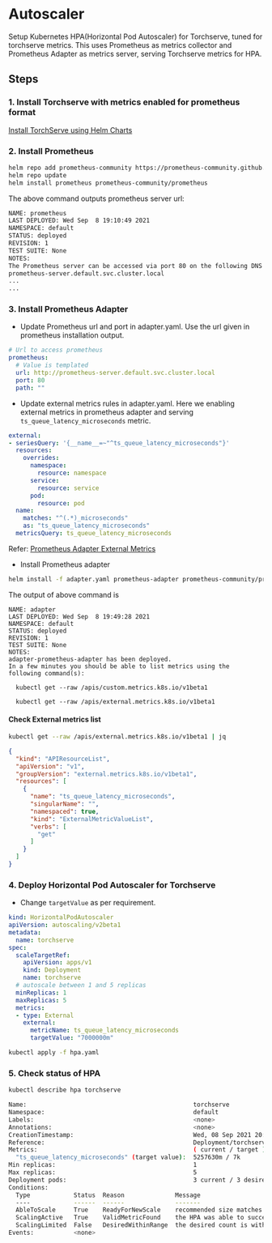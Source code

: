 # Autoscaler

Setup Kubernetes HPA(Horizontal Pod Autoscaler) for Torchserve, tuned for torchserve metrics. This uses Prometheus as metrics collector and Prometheus Adapter as metrics server, serving Torchserve metrics for HPA.

## Steps

### 1. Install Torchserve with metrics enabled for prometheus format

[Install TorchServe using Helm Charts](README.md##-Deploy-TorchServe-using-Helm-Charts)
### 2. Install Prometheus

```bash
helm repo add prometheus-community https://prometheus-community.github.io/helm-charts
helm repo update
helm install prometheus prometheus-community/prometheus
```

The above command outputs prometheus server url:

```bash
NAME: prometheus
LAST DEPLOYED: Wed Sep  8 19:10:49 2021
NAMESPACE: default
STATUS: deployed
REVISION: 1
TEST SUITE: None
NOTES:
The Prometheus server can be accessed via port 80 on the following DNS name from within your cluster:
prometheus-server.default.svc.cluster.local
...
...
```

### 3. Install Prometheus Adapter

- Update Prometheus url and port in adapter.yaml. Use the url given in prometheus installation output.

```yaml
# Url to access prometheus
prometheus:
  # Value is templated
  url: http://prometheus-server.default.svc.cluster.local
  port: 80
  path: ""
```

- Update external metrics rules in adapter.yaml. Here we enabling external metrics in prometheus adapter and serving `ts_queue_latency_microseconds` metric.

```yaml
external:
- seriesQuery: '{__name__=~"^ts_queue_latency_microseconds"}'
  resources:
    overrides:
      namespace:
        resource: namespace
      service:
        resource: service
      pod:
        resource: pod
  name:
    matches: "^(.*)_microseconds"
    as: "ts_queue_latency_microseconds"
  metricsQuery: ts_queue_latency_microseconds
```

Refer: [Prometheus Adapter External Metrics](https://github.com/kubernetes-sigs/prometheus-adapter/blob/master/docs/externalmetrics.md)

- Install Prometheus adapter

```bash
helm install -f adapter.yaml prometheus-adapter prometheus-community/prometheus-adapter
```

The output of above command is

```
NAME: adapter
LAST DEPLOYED: Wed Sep  8 19:49:28 2021
NAMESPACE: default
STATUS: deployed
REVISION: 1
TEST SUITE: None
NOTES:
adapter-prometheus-adapter has been deployed.
In a few minutes you should be able to list metrics using the following command(s):

  kubectl get --raw /apis/custom.metrics.k8s.io/v1beta1

  kubectl get --raw /apis/external.metrics.k8s.io/v1beta1
```

#### Check External metrics list

```bash
kubectl get --raw /apis/external.metrics.k8s.io/v1beta1 | jq
```

```json
{
  "kind": "APIResourceList",
  "apiVersion": "v1",
  "groupVersion": "external.metrics.k8s.io/v1beta1",
  "resources": [
    {
      "name": "ts_queue_latency_microseconds",
      "singularName": "",
      "namespaced": true,
      "kind": "ExternalMetricValueList",
      "verbs": [
        "get"
      ]
    }
  ]
}
```

### 4. Deploy Horizontal Pod Autoscaler for Torchserve

- Change `targetValue` as per requirement.

```yaml
kind: HorizontalPodAutoscaler
apiVersion: autoscaling/v2beta1
metadata:
  name: torchserve
spec:
  scaleTargetRef:
    apiVersion: apps/v1
    kind: Deployment
    name: torchserve
  # autoscale between 1 and 5 replicas
  minReplicas: 1
  maxReplicas: 5
  metrics:
  - type: External
    external:
      metricName: ts_queue_latency_microseconds
      targetValue: "7000000m"
```

```bash
kubectl apply -f hpa.yaml
```

### 5. Check status of HPA

```bash
kubectl describe hpa torchserve
```

```bash
Name:                                              torchserve
Namespace:                                         default
Labels:                                            <none>
Annotations:                                       <none>
CreationTimestamp:                                 Wed, 08 Sep 2021 20:09:48 +0530
Reference:                                         Deployment/torchserve
Metrics:                                           ( current / target )
  "ts_queue_latency_microseconds" (target value):  5257630m / 7k
Min replicas:                                      1
Max replicas:                                      5
Deployment pods:                                   3 current / 3 desired
Conditions:
  Type            Status  Reason              Message
  ----            ------  ------              -------
  AbleToScale     True    ReadyForNewScale    recommended size matches current size
  ScalingActive   True    ValidMetricFound    the HPA was able to successfully calculate a replica count from external metric ts_queue_latency_microseconds(nil)
  ScalingLimited  False   DesiredWithinRange  the desired count is within the acceptable range
Events:           <none>
```
